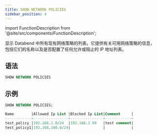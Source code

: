 ```yaml
---
title: SHOW NETWORK POLICIES
sidebar_position: 4
---
```


import FunctionDescription from '@site/src/components/FunctionDescription';

<FunctionDescription description="Introduced or updated: v1.2.26"/>

显示 Databend 中所有现有网络策略的列表。它提供有关可用网络策略的信息，包括它们的名称以及是否配置了任何允许或阻止的 IP 地址列表。

## 语法

```sql
SHOW NETWORK POLICIES
```

## 示例

```sql
SHOW NETWORK POLICIES;

Name        |Allowed Ip List |Blocked Ip List|Comment     |
------------+----------------+---------------+------------+
test_policy |192.168.1.0/24  |192.168.1.99   |test comment|
test_policy1|192.168.100.0/24|               |            |
```